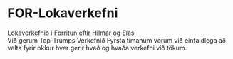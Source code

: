 # FOR-Lokaverkefni
Lokaverkefnið í Forritun eftir Hilmar og Elas<br>
Við gerum Top-Trumps Verkefnið
Fyrsta tímanum vorum við einfaldlega að velta fyrir okkur hver gerir hvað og hvaða verkefni við tökum.
